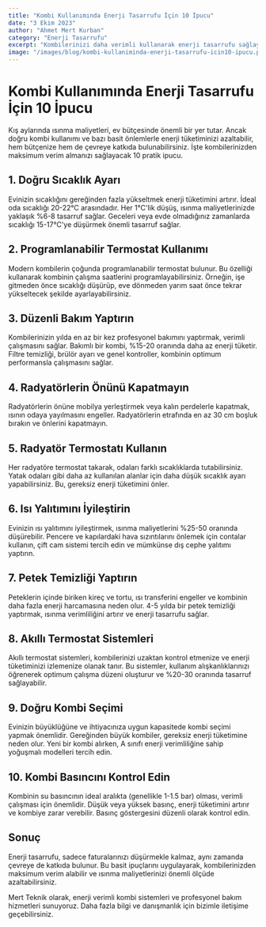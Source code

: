 ```yaml
---
title: "Kombi Kullanımında Enerji Tasarrufu İçin 10 İpucu"
date: "3 Ekim 2023"
author: "Ahmet Mert Kurban"
category: "Enerji Tasarrufu"
excerpt: "Kombilerinizi daha verimli kullanarak enerji tasarrufu sağlayabilir ve faturalarınızı düşürebilirsiniz."
image: "/images/blog/kombi-kullaniminda-enerji-tasarrufu-icin10-ipucu.png"
---
```


# Kombi Kullanımında Enerji Tasarrufu İçin 10 İpucu

Kış aylarında ısınma maliyetleri, ev bütçesinde önemli bir yer tutar. Ancak doğru kombi kullanımı ve bazı basit önlemlerle enerji tüketiminizi azaltabilir, hem bütçenize hem de çevreye katkıda bulunabilirsiniz. İşte kombilerinizden maksimum verim almanızı sağlayacak 10 pratik ipucu.

## 1. Doğru Sıcaklık Ayarı

Evinizin sıcaklığını gereğinden fazla yükseltmek enerji tüketimini artırır. İdeal oda sıcaklığı 20-22°C arasındadır. Her 1°C'lik düşüş, ısınma maliyetlerinizde yaklaşık %6-8 tasarruf sağlar. Geceleri veya evde olmadığınız zamanlarda sıcaklığı 15-17°C'ye düşürmek önemli tasarruf sağlar.

## 2. Programlanabilir Termostat Kullanımı

Modern kombilerin çoğunda programlanabilir termostat bulunur. Bu özelliği kullanarak kombinin çalışma saatlerini programlayabilirsiniz. Örneğin, işe gitmeden önce sıcaklığı düşürüp, eve dönmeden yarım saat önce tekrar yükseltecek şekilde ayarlayabilirsiniz.

## 3. Düzenli Bakım Yaptırın

Kombilerinizin yılda en az bir kez profesyonel bakımını yaptırmak, verimli çalışmasını sağlar. Bakımlı bir kombi, %15-20 oranında daha az enerji tüketir. Filtre temizliği, brülör ayarı ve genel kontroller, kombinin optimum performansla çalışmasını sağlar.

## 4. Radyatörlerin Önünü Kapatmayın

Radyatörlerin önüne mobilya yerleştirmek veya kalın perdelerle kapatmak, ısının odaya yayılmasını engeller. Radyatörlerin etrafında en az 30 cm boşluk bırakın ve önlerini kapatmayın.

## 5. Radyatör Termostatı Kullanın

Her radyatöre termostat takarak, odaları farklı sıcaklıklarda tutabilirsiniz. Yatak odaları gibi daha az kullanılan alanlar için daha düşük sıcaklık ayarı yapabilirsiniz. Bu, gereksiz enerji tüketimini önler.

## 6. Isı Yalıtımını İyileştirin

Evinizin ısı yalıtımını iyileştirmek, ısınma maliyetlerini %25-50 oranında düşürebilir. Pencere ve kapılardaki hava sızıntılarını önlemek için contalar kullanın, çift cam sistemi tercih edin ve mümkünse dış cephe yalıtımı yaptırın.

## 7. Petek Temizliği Yaptırın

Peteklerin içinde biriken kireç ve tortu, ısı transferini engeller ve kombinin daha fazla enerji harcamasına neden olur. 4-5 yılda bir petek temizliği yaptırmak, ısınma verimliliğini artırır ve enerji tasarrufu sağlar.

## 8. Akıllı Termostat Sistemleri

Akıllı termostat sistemleri, kombilerinizi uzaktan kontrol etmenize ve enerji tüketiminizi izlemenize olanak tanır. Bu sistemler, kullanım alışkanlıklarınızı öğrenerek optimum çalışma düzeni oluşturur ve %20-30 oranında tasarruf sağlayabilir.

## 9. Doğru Kombi Seçimi

Evinizin büyüklüğüne ve ihtiyacınıza uygun kapasitede kombi seçimi yapmak önemlidir. Gereğinden büyük kombiler, gereksiz enerji tüketimine neden olur. Yeni bir kombi alırken, A sınıfı enerji verimliliğine sahip yoğuşmalı modelleri tercih edin.

## 10. Kombi Basıncını Kontrol Edin

Kombinin su basıncının ideal aralıkta (genellikle 1-1.5 bar) olması, verimli çalışması için önemlidir. Düşük veya yüksek basınç, enerji tüketimini artırır ve kombiye zarar verebilir. Basınç göstergesini düzenli olarak kontrol edin.

## Sonuç

Enerji tasarrufu, sadece faturalarınızı düşürmekle kalmaz, aynı zamanda çevreye de katkıda bulunur. Bu basit ipuçlarını uygulayarak, kombilerinizden maksimum verim alabilir ve ısınma maliyetlerinizi önemli ölçüde azaltabilirsiniz.

Mert Teknik olarak, enerji verimli kombi sistemleri ve profesyonel bakım hizmetleri sunuyoruz. Daha fazla bilgi ve danışmanlık için bizimle iletişime geçebilirsiniz.

